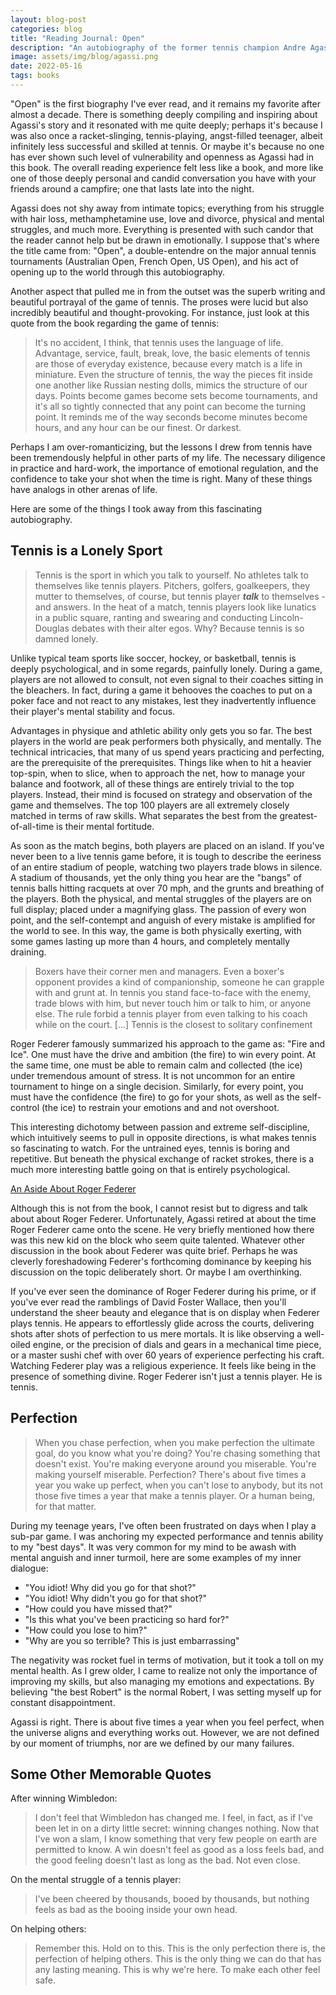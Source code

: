```yaml
---
layout: blog-post
categories: blog
title: "Reading Journal: Open"
description: "An autobiography of the former tennis champion Andre Agassi"
image: assets/img/blog/agassi.png
date: 2022-05-16
tags: books
---
```


"Open" is the first biography I've ever read, and it remains my favorite after almost a decade. There is something deeply compiling and inspiring about Agassi's story and it resonated with me quite deeply; perhaps it's because I was also once a racket-slinging, tennis-playing, angst-filled teenager, albeit infinitely less successful and skilled at tennis. Or maybe it's because no one has ever shown such level of vulnerability and openness as Agassi had in this book. The overall reading experience felt less like a book, and more like one of those deeply personal and candid conversation you have with your friends around a campfire; one that lasts late into the night.

Agassi does not shy away from intimate topics; everything from his struggle with hair loss, methamphetamine use, love and divorce, physical and mental struggles, and much more. Everything is presented with such candor that the reader cannot help but be drawn in emotionally. I suppose that's where the title came from: "Open", a double-entendre on the major annual tennis tournaments (Australian Open, French Open, US Open), and his act of opening up to the world through this autobiography.

Another aspect that pulled me in from the outset was the superb writing and beautiful portrayal of the game of tennis. The proses were lucid but also incredibly beautiful and thought-provoking. For instance, just look at this quote from the book regarding the game of tennis:

> It's no accident, I think, that tennis uses the language of life. Advantage, service, fault, break, love, the basic elements of tennis are those of everyday existence, because every match is a life in miniature. Even the structure of tennis, the way the pieces fit inside one another like Russian nesting dolls, mimics the structure of our days. Points become games become sets become tournaments, and it's all so tightly connected that any point can become the turning point. It reminds me of the way seconds become minutes become hours, and any hour can be our finest. Or darkest.

Perhaps I am over-romanticizing, but the lessons I drew from tennis have been tremendously helpful in other parts of my life. The necessary diligence in practice and hard-work, the importance of emotional regulation, and the confidence to take your shot when the time is right. Many of these things have analogs in other arenas of life. 

Here are some of the things I took away from this fascinating autobiography.

## Tennis is a Lonely Sport

> Tennis is the sport in which you talk to yourself. No athletes talk to themselves like tennis players. Pitchers, golfers, goalkeepers, they mutter to themselves, of course, but tennis player ***talk*** to themselves - and answers. In the heat of a match, tennis players look like lunatics in a public square, ranting and swearing and conducting Lincoln-Douglas debates with their alter egos. Why? Because tennis is so damned lonely.

Unlike typical team sports like soccer, hockey, or basketball, tennis is deeply psychological, and in some regards, painfully lonely. During a game, players are not allowed to consult, not even signal to their coaches sitting in the bleachers. In fact, during a game it behooves the coaches to put on a poker face and not react to any mistakes, lest they inadvertently influence their player's mental stability and focus.

Advantages in physique and athletic ability only gets you so far. The best players in the world are peak performers both physically, and mentally. The technical intricacies, that many of us spend years practicing and perfecting, are the prerequisite of the prerequisites.  Things like when to hit a heavier top-spin, when to slice, when to approach the net, how to manage your balance and footwork, all of these things are entirely trivial to the top players. Instead, their mind is focused on strategy and observation of the game and themselves. The top 100 players are all extremely closely matched in terms of raw skills. What separates the best from the greatest-of-all-time is their mental fortitude. 

As soon as the match begins, both players are placed on an island. If you've never been to a live tennis game before, it is tough to describe the eeriness of an entire stadium of people, watching two players trade blows in silence. A stadium of thousands, yet the only thing you hear are the "bangs" of tennis balls hitting racquets at over 70 mph, and the grunts and breathing of the players. Both the physical, and mental struggles of the players are on full display; placed under a magnifying glass. The passion of every won point, and the self-contempt and anguish of every mistake is amplified for the world to see. In this way, the game is both physically exerting, with some games lasting up more than 4 hours, and completely mentally draining.

> Boxers have their corner men and managers. Even a boxer's opponent provides a kind of companionship, someone he can grapple with and grunt at. In tennis you stand face-to-face with the enemy, trade blows with him, but never touch him or talk to him, or anyone else. The rule forbid a tennis player from even talking to his coach while on the court. [...] Tennis is the closest to solitary confinement

Roger Federer famously summarized his approach to the game as: "Fire and Ice". One must have the drive and ambition (the fire) to win every point. At the same time, one must be able to remain calm and collected (the ice) under tremendous amount of stress. It is not uncommon for an entire tournament to hinge on a single decision. Similarly, for every point, you must have the confidence (the fire) to go for your shots, as well as the self-control (the ice) to restrain your emotions and and not overshoot.

This interesting dichotomy between passion and extreme self-discipline, which intuitively seems to pull in opposite directions, is what makes tennis so fascinating to watch. For the untrained eyes, tennis is boring and repetitive. But beneath the physical exchange of racket strokes, there is a much more interesting battle going on that is entirely psychological.

<u>An Aside About Roger Federer</u>

Although this is not from the book, I cannot resist but to digress and talk about about Roger Federer. Unfortunately, Agassi retired at about the time Roger Federer came onto the scene. He very briefly mentioned how there was this new kid on the block who seem quite talented. Whatever other discussion in the book about Federer was quite brief. Perhaps he was cleverly foreshadowing Federer's forthcoming dominance by keeping his discussion on the topic deliberately short. Or maybe I am overthinking.

If you've ever seen the dominance of Roger Federer during his prime, or if you've ever read the ramblings of David Foster Wallace, then you'll understand the sheer beauty and elegance that is on display when Federer plays tennis. He appears to effortlessly glide across the courts, delivering shots after shots of perfection to us mere mortals. It is like observing a well-oiled engine, or the precision of dials and gears in a mechanical time piece, or a master sushi chef with over 60 years of experience perfecting his craft. Watching Federer play was a religious experience. It feels like being in the presence of something divine. Roger Federer isn't just a tennis player. He is tennis.

## Perfection

> When you chase perfection, when you make perfection the ultimate goal, do you know what you're doing? You're chasing something that doesn't exist. You're making everyone around you miserable. You're making yourself miserable. Perfection? There's about five times a year you wake up perfect, when you can't lose to anybody, but its not those five times a year that make a tennis player. Or a human being, for that matter.

During my teenage years, I've often been frustrated on days when I play a sub-par game. I was anchoring my expected performance and tennis ability to my "best days". It was very common for my mind to be awash with mental anguish and inner turmoil, here are some examples of my inner dialogue:

* "You idiot! Why did you go for that shot?"
* "You idiot! Why didn't you go for that shot?"
* "How could you have missed that?"
* "Is this what you've been practicing so hard for?"
* "How could you lose to him?"
* "Why are you so terrible? This is just embarrassing"

The negativity was rocket fuel in terms of motivation, but it took a toll on my mental health. As I grew older, I came to realize not only the importance of improving my skills, but also managing my emotions and expectations. By believing "the best Robert" is the normal Robert, I was setting myself up for constant disappointment. 

Agassi is right. There is about five times a year when you feel perfect, when the universe aligns and everything works out. However, we are not defined by our moment of triumphs, nor are we defined by our many failures. 

## Some Other Memorable Quotes

After winning Wimbledon:

> I don't feel that Wimbledon has changed me. I feel, in fact, as if I've been let in on a dirty little secret: winning changes nothing. Now that I've won a slam, I know something that very few people on earth are permitted to know. A win doesn't feel as good as a loss feels bad, and the good feeling doesn't last as long as the bad. Not even close.

On the mental struggle of a tennis player:

> I've been cheered by thousands, booed by thousands, but nothing feels as bad as the booing inside your own head.

On helping others:

> Remember this. Hold on to this. This is the only perfection there is, the perfection of helping others. This is the only thing we can do that has any lasting meaning. This is why we're here. To make each other feel safe.